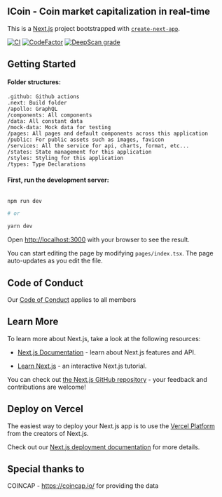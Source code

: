 ## ICoin - Coin market capitalization in real-time

This is a [Next.js](https://nextjs.org/) project bootstrapped with [`create-next-app`](https://github.com/vercel/next.js/tree/canary/packages/create-next-app).

[![CI](https://github.com/eui-official/icoin/actions/workflows/test.yml/badge.svg)](https://github.com/eui-official/icoin/actions/workflows/test.yml) [![CodeFactor](https://www.codefactor.io/repository/github/eui-official/icoin/badge)](https://www.codefactor.io/repository/github/eui-official/icoin) [![DeepScan grade](https://deepscan.io/api/teams/12700/projects/15730/branches/318987/badge/grade.svg)](https://deepscan.io/dashboard#view=project&tid=12700&pid=15730&bid=318987)

## Getting Started

#### Folder structures:

```
.github: Github actions
.next: Build folder
/apollo: GraphQL
/components: All components
/data: All constant data
/mock-data: Mock data for testing
/pages: All pages and default components across this application
/public: For public assets such as images, favicon
/services: All the service for api, charts, format, etc...
/states: State management for this application
/styles: Styling for this application
/types: Type Declarations
```

#### First, run the development server:

```bash

npm run dev

# or

yarn dev

```

Open [http://localhost:3000](http://localhost:3000) with your browser to see the result.

You can start editing the page by modifying `pages/index.tsx`. The page auto-updates as you edit the file.

## Code of Conduct

Our [Code of Conduct](https://github.com/eui-official/icoin/CODE_OF_CONDUCT.md) applies to all members

## Learn More

To learn more about Next.js, take a look at the following resources:

- [Next.js Documentation](https://nextjs.org/docs) - learn about Next.js features and API.

- [Learn Next.js](https://nextjs.org/learn) - an interactive Next.js tutorial.

You can check out [the Next.js GitHub repository](https://github.com/vercel/next.js/) - your feedback and contributions are welcome!

## Deploy on Vercel

The easiest way to deploy your Next.js app is to use the [Vercel Platform](https://vercel.com/import?utm_medium=default-template&filter=next.js&utm_source=create-next-app&utm_campaign=create-next-app-readme) from the creators of Next.js.

Check out our [Next.js deployment documentation](https://nextjs.org/docs/deployment) for more details.

## Special thanks to

COINCAP - https://coincap.io/ for providing the data
